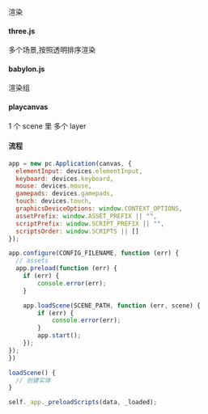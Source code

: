 渲染

#### three.js

多个场景,按照透明排序渲染

#### babylon.js

渲染组

#### playcanvas

1 个 scene 里 多个 layer

#### 流程
```js
app = new pc.Application(canvas, {
  elementInput: devices.elementInput,
  keyboard: devices.keyboard,
  mouse: devices.mouse,
  gamepads: devices.gamepads,
  touch: devices.touch,
  graphicsDeviceOptions: window.CONTEXT_OPTIONS,
  assetPrefix: window.ASSET_PREFIX || "",
  scriptPrefix: window.SCRIPT_PREFIX || "",
  scriptsOrder: window.SCRIPTS || []
});

app.configure(CONFIG_FILENAME, function (err) {
  // assets
  app.preload(function (err) {
    if (err) {
        console.error(err);
    }

    app.loadScene(SCENE_PATH, function (err, scene) {
        if (err) {
            console.error(err);
        }
        app.start();
    });
});
})
```


```js
loadScene() {
  // 创建实体
}
```


```js
self._app._preloadScripts(data, _loaded);
```
